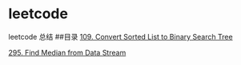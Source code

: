 # leetcode
leetcode 总结
##目录
[109. Convert Sorted List to Binary Search Tree][109]

[295. Find Median from Data Stream][295]

[109]:109.md
[295]:295.md
